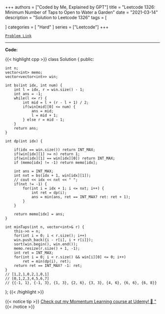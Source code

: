 
+++
authors = ["Coded by Me, Explained by GPT"]
title = "Leetcode 1326: Minimum Number of Taps to Open to Water a Garden"
date = "2021-03-14"
description = "Solution to Leetcode 1326"
tags = [
    
]
categories = [
    "Hard"
]
series = ["Leetcode"]
+++



[`Problem Link`](https://leetcode.com/problems/minimum-number-of-taps-to-open-to-water-a-garden/description/)

---

**Code:**

{{< highlight cpp >}}
class Solution {
public:

    int n;
    vector<int> memo;
    vector<vector<int>> win;
    
    int bs(int idx, int num) {
        int l = idx, r = win.size() - 1;
        int ans = -1;
        while(l <= r) {
            int mid = l + (r - l + 1) / 2;
            if(win[mid][0] <= num) {
                ans = mid;
                l = mid + 1;
            } else r = mid - 1;
        }
        return ans;
    }
    
    int dp(int idx) {

        if(idx == win.size()) return INT_MAX;
        if(win[idx][1] >= n) return 1;
        if(win[idx][1] == win[idx][0]) return INT_MAX;        
        if (memo[idx] != -1) return memo[idx];
        
        int ans = INT_MAX;
        int nxt = bs(idx + 1, win[idx][1]);
        // cout << idx << nxt << " ";
        if(nxt != -1) {
            for(int i = idx + 1; i <= nxt; i++) {
                int ret = dp(i);
                ans = min(ans, ret == INT_MAX? ret: ret + 1);
            }
        }

        return memo[idx] = ans;
    }
    
    int minTaps(int n, vector<int>& r) {
        this->n = n;
        for(int i = 0; i < r.size(); i++)
        win.push_back({i - r[i], i + r[i]});
        sort(win.begin(), win.end());
        memo.resize(r.size() + 1, -1);
        int ret = INT_MAX;
        for(int i = 0; i < r.size() && win[i][0] <= 0; i++)
            ret = min(dp(i), ret);
        return ret == INT_MAX? -1: ret;
    }
    // [1,2,1,0,2,1,0,1]
    // [0,1,2,3,4,5,6,7]
    // {{-1, 1}, {-1, 3}, {1, 3}, {2, 6}, {3, 3}, {4, 6}, {6, 6}, {6, 8}}
};
{{< /highlight >}}



{{< notice tip >}}
[Check out my Momentum Learning course at Udemy! 🚀 "](https://www.udemy.com/course/blind-75-the-data-structures-and-algorithms-essentials/)
{{< /notice >}}

